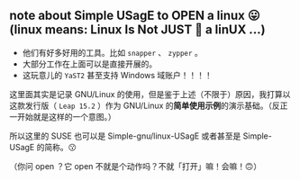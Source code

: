note about Simple USagE to OPEN a linux 😛 (linux means: Linux Is Not JUST 🤏 a linUX ...)
--------

- 他们有好多好用的工具。比如 `snapper` 、 `zypper` 。
- 大部分工作在上面可以是直接开展的。
- 这玩意儿的 `YaST2` 甚至支持 Windows 域账户！！！！

这里面其实是记录 GNU/Linux 的使用，但是鉴于上述（不限于）原因，我打算以这款发行版（ `Leap 15.2` ）作为 GNU/Linux 的**简单使用示例**的演示基础。（反正一开始就是这样的一个意图。）

所以这里的 SUSE 也可以是 Simple-gnu/linux-USagE 或者甚至是 Simple-USagE 的简称。😗

（你问 open ？它 open 不就是个动作吗？不就「打开」嘛！会嘛！🙃）
